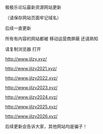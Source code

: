 
极极乐论坛最新资源网站更新

（请保存网站页面牢记域名）

后续一直更新

所有有内容的网站都被 移动运营商屏蔽  还请熟知

请复制浏览器 打开


http://www.jjlzy.xyz/

http://www.jjlzy2021.xyz/

http://www.jjlzy2022.xyz/

http://www.jjlzy2023.xyz/

http://www.jjlzy2024.xyz/

http://www.jjlzy2025.xyz/

http://www.jjlzy2026.xyz/

后续更新会告诉大家，其他网站均是骗子！
